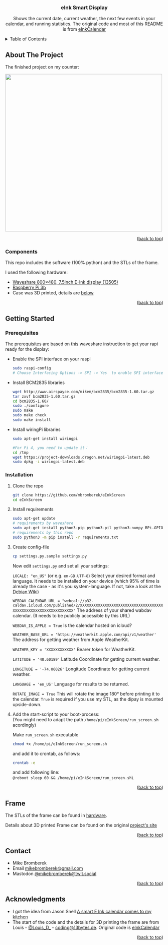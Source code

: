 <div id="top"></div>


<h3 align="center">eInk Smart Display</h3>

  <p align="center">
    Shows the current date, current weather, the next few events in your calendar, and running statistics.
    The original code and most of this README is from <a href="https://github.com/13Bytes/eInkCalendar">eInkCalendar</a>
  </p>
</div>



<!-- TABLE OF CONTENTS -->
<details>
  <summary>Table of Contents</summary>
  <ol>
    <li>
      <a href="#about-the-project">About The Project</a>
      <ul>
        <li><a href="#components">Components</a></li>
      </ul>
    </li>
    <li>
      <a href="#getting-started">Getting Started</a>
      <ul>
        <li><a href="#prerequisites">Prerequisites</a></li>
        <li><a href="#installation">Installation</a></li>
      </ul>
    </li>
    <li><a href="#frame">Frame</a></li>
    <li><a href="#contact">Contact</a></li>
    <li><a href="#acknowledgments">Acknowledgments</a></li>
  </ol>
</details>



<!-- ABOUT THE PROJECT -->
## About The Project
The finished project on my counter:

<img src="https://user-images.githubusercontent.com/12069002/150647924-80f5f8fa-098a-4592-b257-7ac27326abfb.jpg" height=500>



<p align="right">(<a href="#top">back to top</a>)</p>



### Components
This repo includes the software (100% python) and the STLs of the frame.

I used the following hardware:

* [Waveshare 800×480, 7.5inch E-Ink display (13505)](https://www.waveshare.com/product/displays/7.5inch-e-paper-hat-b.htm)
* [Raspberry Pi 3b](https://www.raspberrypi.com/products/raspberry-pi-3-model-b/)
* Case was 3D printed, details are <a href="#frame">below</a>
<p align="right">(<a href="#top">back to top</a>)</p>



<!-- GETTING STARTED -->
## Getting Started

### Prerequisites
The prerequisites are based on [this](https://www.waveshare.com/wiki/7.5inch_e-Paper_HAT_(B)) waveshare instruction to get your rapi ready for the display:

* Enable the SPI interface on your raspi
  ```sh
  sudo raspi-config
  # Choose Interfacing Options -> SPI -> Yes  to enable SPI interface
  ```
* Install BCM2835 libraries
  ```sh
  wget http://www.airspayce.com/mikem/bcm2835/bcm2835-1.60.tar.gz
  tar zxvf bcm2835-1.60.tar.gz 
  cd bcm2835-1.60/
  sudo ./configure
  sudo make
  sudo make check
  sudo make install
  ```
* Install wiringPi libraries
  ```sh
  sudo apt-get install wiringpi
  
  #For Pi 4, you need to update it：
  cd /tmp
  wget https://project-downloads.drogon.net/wiringpi-latest.deb
  sudo dpkg -i wiringpi-latest.deb
  ```

### Installation

1. Clone the repo
   ```sh
   git clone https://github.com/mbromberek/eInkScreen
   cd eInkScreen
   ```
2. Install requirements
   ```sh
   sudo apt-get update
   # requirements by waveshare
   sudo apt-get install python3-pip python3-pil python3-numpy RPi.GPIO python-spidev
   # requirements by this repo
   sudo python3 -m pip install -r requirements.txt
   ```
3. Create config-file
   ```sh
   cp settings.py.sample settings.py
   ```
   Now edit `settings.py` and set all your settings:

   `LOCALE: "en_US"` (or e.g. `en-GB.UTF-8`) Select your desired format and language. It needs to be installed on your device (which 95% of time is already the case - as it's you system-language. If not, take a look at the [Debian Wiki](https://wiki.debian.org/Locale))
   
   `WEBDAV_CALENDAR_URL = "webcal://p32-caldav.icloud.com/published/2/XXXXXXXXXXXXXXXXXXXXXXXXXXXXXXXXXXXXXXXXXXXXXXXXXXXXXXXXXXXXXXXX"` The address of your shared wabdav calendar. (It needs to be publicly accessible by this URL)
   
   `WEBDAV_IS_APPLE = True` Is the calendar hosted on icloud?
   
   `WEATHER_BASE_URL = 'https://weatherkit.apple.com/api/v1/weather'` The address for getting weather from Apple WeatherKit.

   `WEATHER_KEY = 'XXXXXXXXXXXX'` Bearer token for WeatherKit.

   `LATITUDE = '40.60189'` Latitude Coordinate for getting current weather.
   
   `LONGITUDE = '-74.06026'` Longitude Coordinate for getting current weather.
   
   `LANGUAGE = 'en_US'` Language for results to be returned.
   
   `ROTATE_IMAGE = True` This will rotate the image 180° before printing it to the calendar. `True` is required if you use my STL, as the dipay is mounted upside-down.


4. Add the start-script to your boot-process:\
   (You might need to adapt the path `/home/pi/eInkScreen/run_screen.sh` acordingly)

   Make `run_screen.sh` executable
   ```sh
   chmod +x /home/pi/eInkScreen/run_screen.sh
   ``` 
   and add it to crontab, as follows:
   ```sh
   crontab -e
   ```
   and add following line:\
   ```@reboot sleep 60 && /home/pi/eInkScreen/run_screen.sh```\

<p align="right">(<a href="#top">back to top</a>)</p>



## Frame

The STLs of the frame can be found in [hardware](https://github.com/mbromberek/eInkScreen/tree/main/hardware).

Details about 3D printed Frame can be found on the original [project's site](https://github.com/13Bytes/eInkCalendar)

<p align="right">(<a href="#top">back to top</a>)</p>



<!-- CONTACT -->
## Contact
* Mike Bromberek
* Email [mikebromberek@gmail.com](mikebromberek@gmail.com)
* Mastodon [@mikebromberek@twit.social](https://twit.social/@mikebromberek)


<p align="right">(<a href="#top">back to top</a>)</p>



<!-- ACKNOWLEDGMENTS -->
## Acknowledgments
* I got the idea from Jason Snell <a href="https://sixcolors.com/post/2022/09/a-smart-e-ink-calendar-comes-to-my-kitchen/">A smart E Ink calendar comes to my kitchen</a>
* The start of the code and the details for 3D printing the frame are from Louis - [@Louis_D_](https://twitter.com/Louis_D_) - coding@13bytes.de. Original code is <a href="https://github.com/13Bytes/eInkCalendar">eInkCalendar</a>

<p align="right">(<a href="#top">back to top</a>)</p>
